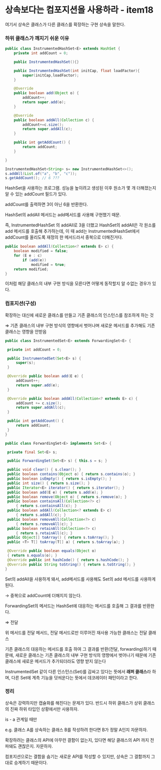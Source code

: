 # 상속보다는 컴포지션을 사용하라 - item18

여기서 상속은 클래스가 다른 클래스를 확장하는 구현 상속을 말한다.

### **하위 클래스가 깨지기 쉬운 이유**

```java
public class InstrumentedHashSet<E> extends HashSet {
    private int addCount = 0;

    public InstrumentedHashSet(){}

    public InstrumentedHashSet(int initCap, float loadFactor){
        super(initCap,loadFactor);
    }

    @Override
    public boolean add(Object o) {
        addCount++;
        return super.add(o);
    }

    @Override
    public boolean addAll(Collection c) {
        addCount+=c.size();
        return super.addAll(c);
    }

    public int getAddCount() {
        return addCount;
    }

}

InstrumentedHashSet<String> s= new InstrumentedHashSet<>();
s.addAll(List.of("a", "b", "c"));
s.getAddCount(); // 6 ???
```

HashSet을 사용하는 프로그램. 성능을 높이려고 생성된 이후 원소가 몇 개 더해졌는지 알 수 있는 addCount 필드가 있다.

addCount를 출력하면 3이 아닌 6을 반환한다.

HashSet의 addAll 메서드는 add메서드를 사용해 구현했기 때문.

즉, InstrumentedHashSet 의 addAll로 3을 더했고 HashSet의 addAll은 각 원소를 add 메서드를 호출해 추가하는데, 이 때 add는 InstrumentedHashSet에서 addCount를 올리도록 재정의 한 메서드라서 중복으로 더해진거다.

```java
public boolean addAll(Collection<? extends E> c) {
    boolean modified = false;
    for (E e : c)
        if (add(e))
            modified = true;
    return modified;
}
```

이처럼 해당 클래스의 내부 구현 방식을 모른다면 어떻게 동작할지 알 수없는 경우가 있다.

### 컴포지션(구성)

확장하는 대신에 새로운 클래스를 만들고 기존 클래스의 인스턴스를 참조하게 하는 것

⇒ 기존 클래스의 내부 구현 방식의 영향에서 벗어나며 새로운 메서드를 추가해도 기존 클래스는 영향을 안받음

```java
public class InstrumentedSet<E> extends ForwardingSet<E> {

 private int addCount = 0;

 public InstrumentedSet(Set<E> s) {
	 super(s);
 }

 @Override public boolean add(E e) {
	 addCount++;
	 return super.add(e);
 }

 @Override public boolean addAll(Collection<? extends E> c) {
	 addCount += c.size();
	 return super.addAll(c);
 }

 public int getAddCount() {
	 return addCount;
 }
}
```

```java
public class ForwardingSet<E> implements Set<E> {

 private final Set<E> s;

 public ForwardingSet(Set<E> s) { this.s = s; }

 public void clear() { s.clear(); }
 public boolean contains(Object o) { return s.contains(o); }
 public boolean isEmpty() { return s.isEmpty(); }
 public int size() { return s.size(); }
 public Iterator<E> iterator() { return s.iterator(); }
 public boolean add(E e) { return s.add(e); }
 public boolean remove(Object o) { return s.remove(o); }
 public boolean containsAll(Collection<?> c)
	 { return s.containsAll(c); }
 public boolean addAll(Collection<? extends E> c)
	 { return s.addAll(c); }
 public boolean removeAll(Collection<?> c)
	 { return s.removeAll(c); }
 public boolean retainAll(Collection<?> c)
	 { return s.retainAll(c); }
 public Object[] toArray() { return s.toArray(); }
 public <T> T[] toArray(T[] a) { return s.toArray(a); }

 @Override public boolean equals(Object o)
 { return s.equals(o); }
 @Override public int hashCode() { return s.hashCode(); }
 @Override public String toString() { return s.toString(); }
}
```

Set의 addAll을 사용하게 돼서, add메서드를 사용해도 Set의 add 메서드를 사용하게 된다.

→ 중복으로 addCount에 더해지지 않는다. 

ForwardingSet의 메서드는 HashSet에 대응하는 메서드를 호출해 그 결과를 반환한다. 

⇒ 전달

위 메서드를 전달 메서드, 전달 메서드로만 이루어진 재사용 가능한 클래스는 전달 클래스

기존 클래스의 대응하는 메서드를 호출 하여 그 결과를 반환(전달, forwarding)하기 때문에, 새로운 클래스는 기존 클래스의 내부 구현 방식의 영향에서 벗어나기 때문에 기존 클래스에 새로운 메서드가 추가되더라도 영향 받지 않는다

InstrumentedSet 같이 다른 인스턴스(Set)를 감싸고 있다는 뜻에서 **래퍼 클래스**라 하며, 다른 Set에 계측 기능을 덧씌운다는 뜻에서 데코레이터 패턴이라고 한다.

### 정리

상속은 강력하지만 캡슐화를 해친다는 문제가 있다. 반드시 하위 클래스가 상위 클래스의 진짜 하위 타입인 상황에서만 사용하자.

is - a 관계일 때만

e.g. 클래스 A를 상속하는 클래스 B를 작성하려 한다면 B가 정말 A인지 자문하자.

확장하려는 클래스의 API에 아무런 결함이 없는지, 있다면 해당 클래스의 API 까지 전파돼도 괜찮은지. 자문하자.

컴포지션으로는 결함을 숨기는 새로운 API를 작성할 수 있지만, 상속은 그 결함까지 그대로 승계하기 때문이다.